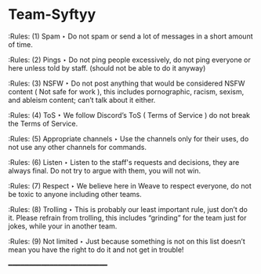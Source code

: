 # Team-Syftyy 
:Rules: (1) Spam ‣ Do not spam or send a lot of messages in a short amount of time.

:Rules: (2) Pings ‣ Do not ping people excessively, do not ping everyone or here unless told by staff. (should not be able to do it anyway)

:Rules: (3) NSFW ‣ Do not post anything that would be considered NSFW content ( Not safe for work ), this includes pornographic, racism, sexism, and ableism content; can’t talk about it either.

:Rules: (4) ToS ‣ We follow Discord’s ToS ( Terms of Service ) do not break the Terms of Service.

:Rules: (5) Appropriate channels ‣ Use the channels only for their uses, do not use any other channels for commands.

:Rules: (6) Listen ‣ Listen to the staff's requests and decisions, they are always final. Do not try to argue with them, you will not win.

:Rules: (7) Respect ‣ We believe here in Weave to respect everyone, do not be toxic to anyone including other teams.

:Rules: (8) Trolling ‣ This is probably our least important rule, just don’t do it. Please refrain from trolling, this includes “grinding” for the team just for jokes, while your in another team.

:Rules: (9) Not limited ‣ Just because something is not on this list doesn’t mean you have the right to do it and not get in trouble!

━━━━━━━━━━━━━━━━━━━━━━━━
